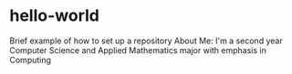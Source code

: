 # hello-world
Brief example of how to set up a repository
About Me:
I'm a second year Computer Science and Applied Mathematics major with emphasis in Computing
